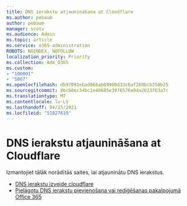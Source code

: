 ```yaml
---
title: DNS ierakstu atjaunināšana at Cloudflare
ms.author: pebaum
author: pebaum
manager: scotv
ms.audience: Admin
ms.topic: article
ms.service: o365-administration
ROBOTS: NOINDEX, NOFOLLOW
localization_priority: Priority
ms.collection: Adm_O365
ms.custom:
- "100001"
- "5807"
ms.openlocfilehash: db97091ebad06bab69900d33c6af269bcb350b25
ms.sourcegitcommit: 8bc60ec34bc1e40685e3976576e04a2623f63a7c
ms.translationtype: MT
ms.contentlocale: lv-LV
ms.lasthandoff: 04/15/2021
ms.locfileid: "51827619"
---
```

# <a name="update-dns-records-at-cloudflare"></a>DNS ierakstu atjaunināšana at Cloudflare

Izmantojiet tālāk norādītās saites, lai atjauninātu DNS ierakstus.

- [DNS ierakstu izveide cloudflare](https://docs.microsoft.com/microsoft-365/admin/dns/create-dns-records-at-cloudflare?view=o365-worldwide)
- [Pielāgotu DNS ierakstu pievienošana vai rediģēšanas pakalpojumā Office 365](https://docs.microsoft.com/microsoft-365/admin/setup/add-domain#add-or-edit-custom-dns-records)